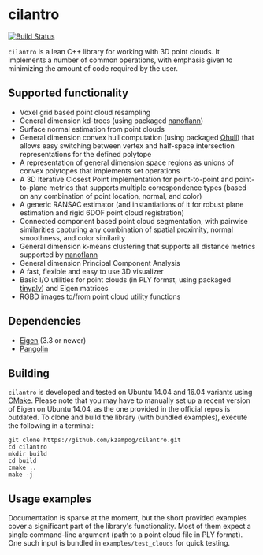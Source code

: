# cilantro
[![Build Status](https://travis-ci.org/kzampog/cilantro.svg?branch=master)](https://travis-ci.org/kzampog/cilantro)

`cilantro` is a lean C++ library for working with 3D point clouds. It implements a number of common operations, with emphasis given to minimizing the amount of code required by the user.

## Supported functionality
- Voxel grid based point cloud resampling
- General dimension kd-trees (using packaged [nanoflann](https://github.com/jlblancoc/nanoflann))
- Surface normal estimation from point clouds
- General dimension convex hull computation (using packaged [Qhull](http://www.qhull.org/)) that allows easy switching between vertex and half-space intersection representations for the defined polytope
- A representation of general dimension space regions as unions of convex polytopes that implements set operations
- A 3D Iterative Closest Point implementation for point-to-point and point-to-plane metrics that supports multiple correspondence types (based on any combination of point location, normal, and color)
- A generic RANSAC estimator (and instantiations of it for robust plane estimation and rigid 6DOF point cloud registration)
- Connected component based point cloud segmentation, with pairwise similarities capturing any combination of spatial proximity, normal smoothness, and color similarity
- General dimension k-means clustering that supports all distance metrics supported by [nanoflann](https://github.com/jlblancoc/nanoflann)
- General dimension Principal Component Analysis
- A fast, flexible and easy to use 3D visualizer
- Basic I/O utilities for point clouds (in PLY format, using packaged [tinyply](https://github.com/ddiakopoulos/tinyply)) and Eigen matrices
- RGBD images to/from point cloud utility functions

## Dependencies
- [Eigen](http://eigen.tuxfamily.org/index.php?title=Main_Page) (3.3 or newer)
- [Pangolin](https://github.com/stevenlovegrove/Pangolin)

## Building
`cilantro` is developed and tested on Ubuntu 14.04 and 16.04 variants using [CMake](https://cmake.org/).
Please note that you may have to manually set up a recent version of Eigen on Ubuntu 14.04, as the one provided in the official repos is outdated.
To clone and build the library (with bundled examples), execute the following in a terminal:

```
git clone https://github.com/kzampog/cilantro.git
cd cilantro
mkdir build
cd build
cmake ..
make -j
```

## Usage examples
Documentation is sparse at the moment, but the short provided examples cover a significant part of the library's functionality.
Most of them expect a single command-line argument (path to a point cloud file in PLY format). One such input is bundled in `examples/test_clouds` for quick testing.
